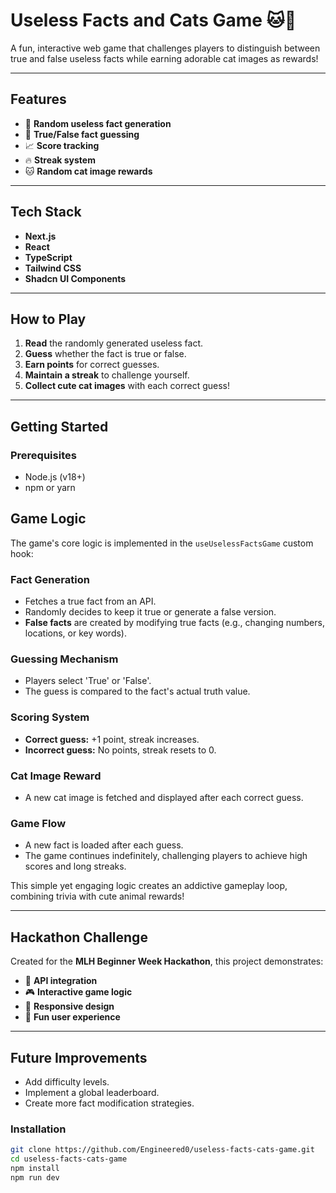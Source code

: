 # Useless Facts and Cats Game 🐱🧠

A fun, interactive web game that challenges players to distinguish between true and false useless facts while earning adorable cat images as rewards!

---

## Features
- 🎲 **Random useless fact generation**
- 🤔 **True/False fact guessing**
- 📈 **Score tracking**
- 🔥 **Streak system**
- 🐱 **Random cat image rewards**

---

## Tech Stack
- **Next.js**
- **React**
- **TypeScript**
- **Tailwind CSS**
- **Shadcn UI Components**

---

## How to Play
1. **Read** the randomly generated useless fact.
2. **Guess** whether the fact is true or false.
3. **Earn points** for correct guesses.
4. **Maintain a streak** to challenge yourself.
5. **Collect cute cat images** with each correct guess!

---

## Getting Started

### Prerequisites
- Node.js (v18+)
- npm or yarn

## Game Logic

The game's core logic is implemented in the `useUselessFactsGame` custom hook:

### Fact Generation
- Fetches a true fact from an API.
- Randomly decides to keep it true or generate a false version.
- **False facts** are created by modifying true facts (e.g., changing numbers, locations, or key words).

### Guessing Mechanism
- Players select 'True' or 'False'.
- The guess is compared to the fact's actual truth value.

### Scoring System
- **Correct guess:** +1 point, streak increases.
- **Incorrect guess:** No points, streak resets to 0.

### Cat Image Reward
- A new cat image is fetched and displayed after each correct guess.

### Game Flow
- A new fact is loaded after each guess.
- The game continues indefinitely, challenging players to achieve high scores and long streaks.

This simple yet engaging logic creates an addictive gameplay loop, combining trivia with cute animal rewards!

---

## Hackathon Challenge

Created for the **MLH Beginner Week Hackathon**, this project demonstrates:
- 🔗 **API integration**
- 🎮 **Interactive game logic**
- 📱 **Responsive design**
- 🐾 **Fun user experience**

---

## Future Improvements
- Add difficulty levels.
- Implement a global leaderboard.
- Create more fact modification strategies.



### Installation
```bash
git clone https://github.com/Engineered0/useless-facts-cats-game.git
cd useless-facts-cats-game
npm install
npm run dev

